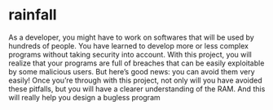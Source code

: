 # rainfall

As a developer, you might have to work on softwares that will be used by hundreds of
people.
You have learned to develop more or less complex programs without taking security
into account.
With this project, you will realize that your programs are full of breaches that can be
easily exploitable by some malicious users. But here’s good news: you can avoid them
very easily!
Once you’re through with this project, not only will you have avoided these pitfalls,
but you will have a clearer understanding of the RAM. And this will really help you
design a bugless program
